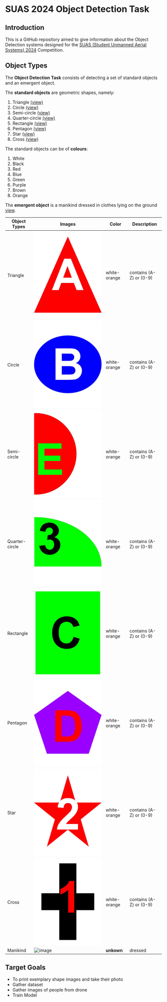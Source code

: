# SUAS 2024 Object Detection Task

## Introduction

This is a GitHub repository aimed to give information about the Object Detection systems designed for the [SUAS (Student Unmanned Aerial Systems) 2024](https://suas-competition.org/) Competition. 

## Object Types

The **Object Detection Task** consists of detecting a set of standard objects and an emergent object.

The **standard objects** are geometric shapes, namely:

1. Triangle [(view)](images/triangle.jpg)
2. Circle [(view)](images/circuit.jpg)
3. Semi-circle [(view)](images/semi-circuit.jpg)
4. Quarter-circle [(view)](images/quarter-circle.jpg)
5. Rectangle [(view)](images/rectangle.jpg)
6. Pentagon [(view)](images/pentagon.jpg)
7. Star ([view)](images/star.jpg)
8. Cross [(view)](images/cross.jpg)

The standard objects can be of **colours**:

1. White
2. Black
3. Red
4. Blue
5. Green
6. Purple
7. Brown
8. Orange

The **emergent object** is a manikind dressed in clothes lying on the ground [view](images/manikind.jpg).

| Object Types | Images | Color | Description |
| ---------|----------|----------|----------|
| Triangle | ![image](images/triangle.jpg) | white-orange | contains (A-Z) or (0-9) |
| Circle | ![image](images/circuit.jpg)  | white-orange | contains (A-Z) or (0-9) |
| Semi-circle | ![image](images/semi-circuit.jpg)  | white-orange | contains (A-Z) or (0-9) |
| Quarter-circle | ![image](images/quarter-circle.jpg)  | white-orange | contains (A-Z) or (0-9) |
| Rectangle | ![image](images/rectangle.jpg)  | white-orange | contains (A-Z) or (0-9) |
| Pentagon | ![image](images/pentagon.jpg)  | white-orange | contains (A-Z) or (0-9) |
| Star | ![image](images/star.jpg)  | white-orange | contains (A-Z) or (0-9) |
| Cross | ![image](images/cross.jpg)  | white-orange | contains (A-Z) or (0-9) |
| Manikind | ![image](images/manikind.jpg) | **unkown** | dressed |

## Target Goals

- To print exemplary shape images and take their photo
- Gather dataset
- Gather images of people from drone
- Train Model
